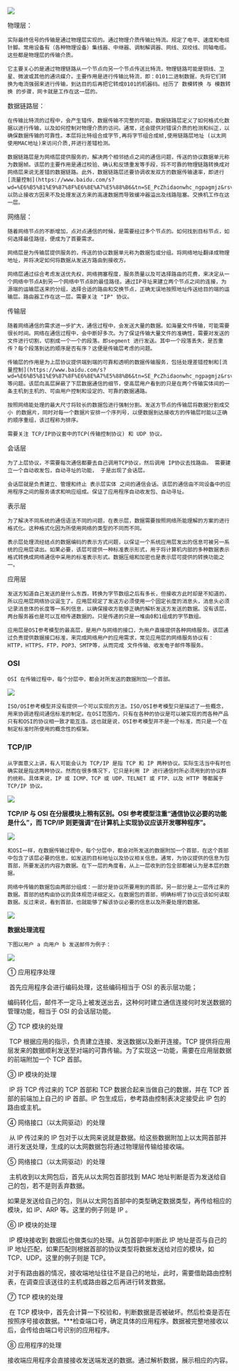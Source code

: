 ![](../image/20190105161812494.gif)

物理层：

    实际最终信号的传输是通过物理层实现的。通过物理介质传输比特流。规定了电平、速度和电缆针脚。常用设备有（各种物理设备）集线器、中继器、调制解调器、网线、双绞线、同轴电缆。这些都是物理层的传输介质。
    
    它主要关心的是通过物理链路从一个节点向另一个节点传送比特流，物理链路可能是铜线、卫星、微波或其他的通讯媒介。主要作用是进行传输比特流，即：0101二进制数据，先将它们转换为电流强弱来进行传输，到达目的后再把它转成0101的机器码。经历了 数模转换 与 模数转换 的步骤，网卡就是工作在这一层的。

数据链路层：

    在传输比特流的过程中，会产生错传、数据传输不完整的可能，数据链路层定义了如何格式化数据以进行传输，以及如何控制对物理介质的访问。通常，还会提供对错误介质的检测和纠正，以确保数据传输的可靠性。本层将比特组合成字节,再将字节组合成帧,使用链路层地址 (以太网使用MAC地址)来访问介质,并进行差错检测。
    
    数据链路层是为网络层提供服务的，解决两个相邻结点之间的通信问题，传送的协议数据单元称为数据帧。该层的主要作用是通过校验、确认和反馈重发等手段，将不可靠的物理链路转换成对网络层来说无差错的数据链路。此外，数据链路层还要协调收发双方的数据传输速率，即进行[流量控制](https://www.baidu.com/s?wd=%E6%B5%81%E9%87%8F%E6%8E%A7%E5%88%B6&tn=SE_PcZhidaonwhc_ngpagmjz&rsv_dl=gh_pc_zhidao)，以防止接收方因来不及处理发送方来的高速数据而导致缓冲器溢出及线路阻塞。交换机工作在这一层。

网络层：

    随着网络节点的不断增加，点对点通信的时候，是需要经过多个节点的。如何找到目标节点，如何选择最佳路径，便成为了首要需求。
    
    网络层是为传输层提供服务的，传送的协议数据单元称为数据包或分组。将网络地址翻译成物理地址，并将决定如何将数据从发送方路由到接收方。
    
    网络层通过综合考虑发送优先权，网络拥塞程度，服务质量以及可选择路由的花费，来决定从一个网络中节点A到另一个网络中节点B的最佳路径。通过IP寻址来建立两个节点之间的连接，为源端的运输层送来的分组，选择合适的路由和交换节点，正确无误地按照地址传送给目的端的运输层。路由器工作在这一层。需要关注 "IP" 协议。

传输层

    随着网络通信的需求进一步扩大，通信过程中，会发送大量的数据。如海量文件传输，可能需要很长时间。网络在通信过程中，会中断好多次。为了保证传输大量文件的准确性，需要对发送的文件进行切割，切割成一个一个的段落。即segment 进行发送。其中一个段落丢失，是否重传？每个段落到达的顺序是否有序？这便是传输层考虑的问题。
    
    传输层的作用是为上层协议提供端到端的可靠和透明的数据传输服务，包括处理差错控制和[流量控制](https://www.baidu.com/s?wd=%E6%B5%81%E9%87%8F%E6%8E%A7%E5%88%B6&tn=SE_PcZhidaonwhc_ngpagmjz&rsv_dl=gh_pc_zhidao)等问题。该层向高层屏蔽了下层数据通信的细节，使高层用户看到的只是在两个传输实体间的一条主机到主机的、可由用户控制和设定的、可靠的数据通路。
    
    按照网络能处理的最大尺寸将较长的数据包进行强制分割。发送方节点的传输层将数据分割成交小 的数据片，同时对每一个数据片安排一个序列号，以便数据到达接收方的传输层时能以正确的顺序重组，该过程称为排序。
    
    需要关注 TCP/IP协议套中的TCP(传输控制协议) 和 UDP 协议。

会话层

    为了上层协议，不需要每次通信都要去自己调用TCP协议，然后调用 IP协议去找路由。 需要建立一个自动收发包，自动寻址的功能， 于是出现了会话层。
    
    会话层就是负责建立、管理和终止 表示层实体 之间的通信会话。该层的通信由不同设备中的应用程序之间的服务请求和响应组成。保证了应用程序自动收发包、自动寻址。

表示层

    为了解决不同系统的通信语法不同的问题，在表示层，数据需要按照网络所能理解的方案的进行格式化。这种格式化因为所使用网络的类型的不同而不同。 
    
    表示层处理流经结点的数据编码的表示方式问题，以保证一个系统应用层发出的信息可被另一系统的应用层读出。如果必要，该层可提供一种标准表示形式，用于将计算机内部的多种数据表示格式转换成网络通信中采用的标准表示形式。数据压缩和加密也是表示层可提供的转换功能之一。

应用层

    发送方知道自己发送的是什么东西，转换为字节数组之后有多长，但接收方此时却是不知道的，所以应用层网络协议诞生了。应用层规定了发送方必须使用一个固定长度的消息头，消息头必须记录消息体的长度等一系列信息，以确保接收方能够正确的解析发送方发送的数据。没有该层，两台服务器也是可以互相传递数据的。只是传递的只是一堆由0和1组成的字节数组。
    
    应用层是OSI参考模型的最高层，是用户与网络的接口，为用户直接提供各种网络服务。该层通过负责提供数据接口标准，来完成网络用户的应用需求，常见应用层的网络服务协议有：HTTP，HTTPS，FTP，POP3、SMTP等，从而完成 文件传输、收发电子邮件等服务。

### OSI

    OSI 在传输过程中，每个分层中，都会对所发送的数据附加一个首部。

![](../image/up-e22bc839adc07451477be5fdaca3f5e3ba8.png)

    ISO/OSI参考模型并没有提供一个可以实现的方法。ISO/OSI参考模型只是描述了一些概念，用来协调进程间通信标准的制定。在OSI范围内，只有在各种的协议是可以被实现的而各种产品只有和OSI的协议相一致才能互连。这也就是说，OSI参考模型并不是一个标准，而只是一个在制定标准时所使用的概念性的框架。

### TCP/IP

    从字面意义上讲，有人可能会认为 TCP/IP 是指 TCP 和 IP 两种协议。实际生活当中有时也确实就是指这两种协议。然而在很多情况下，它只是利用 IP 进行通信时所必须用到的协议群的统称。具体来说，IP 或 ICMP、TCP 或 UDP、TELNET 或 FTP、以及 HTTP 等都属于 TCP/IP 协议。

![](../image/up-cf6ffc6b76bb3f5b4cb40a741a52d9e6e25.png)

**TCP/IP 与 OSI 在分层模块上稍有区别。OSI 参考模型注重“通信协议必要的功能是什么”，而 TCP/IP 则更强调“在计算机上实现协议应该开发哪种程序”。**

![](../image/up-e3be501962e1b12dc1ec9ce9de446b8b4d2.png)

    和OSI一样，在数据传输过程中，每个分层中，都会对所发送的数据附加一个首部，在这个首部中包含了该层必要的信息，如发送的目标地址以及协议相关信息。通常，为协议提供的信息为包首部，所要发送的内容为数据。在下一层的角度看，从上一层收到的包全部都被认为是本层的数据。
    
    网络中传输的数据包由两部分组成：一部分是协议所要用到的首部，另一部分是上一层传过来的数据。首部的结构由协议的具体规范详细定义。在数据包的首部，明确标明了协议应该如何读取数据。反过来说，看到首部，也就能够了解该协议必要的信息以及所要处理的数据。

![](../image/up-eebad5ed7cb0520e575469ae86ea6e7b5d5.png)

**数据处理流程**

    下图以用户 a 向用户 b 发送邮件为例子：

![](../image/up-8f8371c01ad759684796fb08275f32ffa0a.png)

① 应用程序处理

​    首先应用程序会进行编码处理，这些编码相当于 OSI 的表示层功能；

​    编码转化后，邮件不一定马上被发送出去，这种何时建立通信连接何时发送数据的管理功能，相当于 OSI 的会话层功能。

② TCP 模块的处理

​    TCP 根据应用的指示，负责建立连接、发送数据以及断开连接。TCP 提供将应用层发来的数据顺利发送至对端的可靠传输。为了实现这一功能，需要在应用层数据的前端附加一个 TCP 首部。

③ IP 模块的处理

​    IP 将 TCP 传过来的 TCP 首部和 TCP 数据合起来当做自己的数据，并在 TCP 首部的前端加上自己的 IP 首部。IP 包生成后，参考路由控制表决定接受此 IP 包的路由或主机。

④ 网络接口（以太网驱动）的处理

​    从 IP 传过来的 IP 包对于以太网来说就是数据。给这些数据附加上以太网首部并进行发送处理，生成的以太网数据包将通过物理层传输给接收端。

⑤ 网络接口（以太网驱动）的处理

​    主机收到以太网包后，首先从以太网包首部找到 MAC 地址判断是否为发送给自己的包，若不是则丢弃数据。

​    如果是发送给自己的包，则从以太网包首部中的类型确定数据类型，再传给相应的模块，如 IP、ARP 等。这里的例子则是 IP 。

⑥ IP 模块的处理

​    IP 模块接收到 数据后也做类似的处理。从包首部中判断此 IP 地址是否与自己的 IP 地址匹配，如果匹配则根据首部的协议类型将数据发送给对应的模块，如 TCP、UDP。这里的例子则是 TCP。

​    对于有路由器的情况，接收端地址往往不是自己的地址，此时，需要借助路由控制表，在调查应该送往的主机或路由器之后再进行转发数据。

⑦ TCP 模块的处理

​    在 TCP 模块中，首先会计算一下校验和，判断数据是否被破坏。然后检查是否在按照序号接收数据。***检查端口号，确定具体的应用程序。数据被完整地接收以后，会传给由端口号识别的应用程序。

⑧ 应用程序的处理

​    接收端应用程序会直接接收发送端发送的数据。通过解析数据，展示相应的内容。